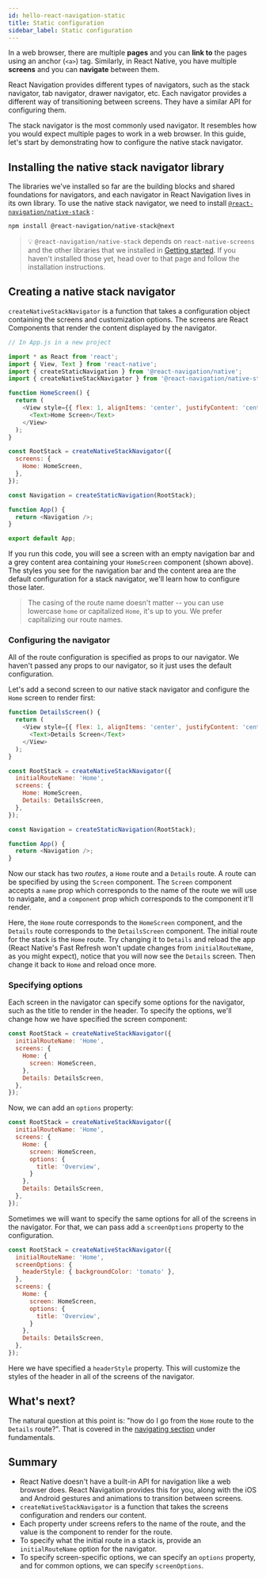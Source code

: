 ```yaml
---
id: hello-react-navigation-static
title: Static configuration
sidebar_label: Static configuration
---
```


In a web browser, there are multiple **pages** and you can **link to** the pages using an anchor (`<a>`) tag. Similarly, in React Native, you have multiple **screens** and you can **navigate** between them.

React Navigation provides different types of navigators, such as the stack navigator, tab navigator, drawer navigator, etc. Each navigator provides a different way of transitioning between screens. They have a similar API for configuring them.

The stack navigator is the most commonly used navigator. It resembles how you would expect multiple pages to work in a web browser. In this guide, let's start by demonstrating how to configure the native stack navigator.

## Installing the native stack navigator library

The libraries we've installed so far are the building blocks and shared foundations for navigators, and each navigator in React Navigation lives in its own library. To use the native stack navigator, we need to install [`@react-navigation/native-stack`](https://github.com/react-navigation/react-navigation/tree/main/packages/native-stack) :

```bash npm2yarn
npm install @react-navigation/native-stack@next
```

> 💡 `@react-navigation/native-stack` depends on `react-native-screens` and the other libraries that we installed in [Getting started](getting-started.md). If you haven't installed those yet, head over to that page and follow the installation instructions.

## Creating a native stack navigator

`createNativeStackNavigator` is a function that takes a configuration object containing the screens and customization options. The screens are React Components that render the content displayed by the navigator.

```js
// In App.js in a new project

import * as React from 'react';
import { View, Text } from 'react-native';
import { createStaticNavigation } from '@react-navigation/native';
import { createNativeStackNavigator } from '@react-navigation/native-stack';

function HomeScreen() {
  return (
    <View style={{ flex: 1, alignItems: 'center', justifyContent: 'center' }}>
      <Text>Home Screen</Text>
    </View>
  );
}

const RootStack = createNativeStackNavigator({
  screens: {
    Home: HomeScreen,
  },
});

const Navigation = createStaticNavigation(RootStack);

function App() {
  return <Navigation />;
}

export default App;
```

If you run this code, you will see a screen with an empty navigation bar and a grey content area containing your `HomeScreen` component (shown above). The styles you see for the navigation bar and the content area are the default configuration for a stack navigator, we'll learn how to configure those later.

> The casing of the route name doesn't matter -- you can use lowercase `home` or capitalized `Home`, it's up to you. We prefer capitalizing our route names.

### Configuring the navigator

All of the route configuration is specified as props to our navigator. We haven't passed any props to our navigator, so it just uses the default configuration.

Let's add a second screen to our native stack navigator and configure the `Home` screen to render first:

```js
function DetailsScreen() {
  return (
    <View style={{ flex: 1, alignItems: 'center', justifyContent: 'center' }}>
      <Text>Details Screen</Text>
    </View>
  );
}

const RootStack = createNativeStackNavigator({
  initialRouteName: 'Home',
  screens: {
    Home: HomeScreen,
    Details: DetailsScreen,
  },
});

const Navigation = createStaticNavigation(RootStack);

function App() {
  return <Navigation />;
}
```

Now our stack has two _routes_, a `Home` route and a `Details` route. A route can be specified by using the `Screen` component. The `Screen` component accepts a `name` prop which corresponds to the name of the route we will use to navigate, and a `component` prop which corresponds to the component it'll render.

Here, the `Home` route corresponds to the `HomeScreen` component, and the `Details` route corresponds to the `DetailsScreen` component. The initial route for the stack is the `Home` route. Try changing it to `Details` and reload the app (React Native's Fast Refresh won't update changes from `initialRouteName`, as you might expect), notice that you will now see the `Details` screen. Then change it back to `Home` and reload once more.

### Specifying options

Each screen in the navigator can specify some options for the navigator, such as the title to render in the header. To specify the options, we'll change how we have specified the screen component:

```js
const RootStack = createNativeStackNavigator({
  initialRouteName: 'Home',
  screens: {
    Home: {
      screen: HomeScreen,
    },
    Details: DetailsScreen,
  },
});
```

Now, we can add an `options` property:

```js
const RootStack = createNativeStackNavigator({
  initialRouteName: 'Home',
  screens: {
    Home: {
      screen: HomeScreen,
      options: {
        title: 'Overview',
      }
    },
    Details: DetailsScreen,
  },
});
```

Sometimes we will want to specify the same options for all of the screens in the navigator. For that, we can pass add a `screenOptions` property to the configuration.

```js
const RootStack = createNativeStackNavigator({
  initialRouteName: 'Home',
  screenOptions: {
    headerStyle: { backgroundColor: 'tomato' },
  },
  screens: {
    Home: {
      screen: HomeScreen,
      options: {
        title: 'Overview',
      }
    },
    Details: DetailsScreen,
  },
});
```

Here we have specified a `headerStyle` property. This will customize the styles of the header in all of the screens of the navigator.

## What's next?

The natural question at this point is: "how do I go from the `Home` route to the `Details` route?". That is covered in the [navigating section](navigating.md) under fundamentals.

## Summary

- React Native doesn't have a built-in API for navigation like a web browser does. React Navigation provides this for you, along with the iOS and Android gestures and animations to transition between screens.
- `createNativeStackNavigator` is a function that takes the screens configuration and renders our content.
- Each property under screens refers to the name of the route, and the value is the component to render for the route.
- To specify what the initial route in a stack is, provide an `initialRouteName` option for the navigator.
- To specify screen-specific options, we can specify an `options` property, and for common options, we can specify `screenOptions`.
